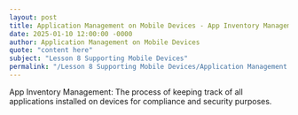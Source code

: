 ```yaml
---
layout: post
title: Application Management on Mobile Devices - App Inventory Management
date: 2025-01-10 12:00:00 -0000
author: Application Management on Mobile Devices
quote: "content here"
subject: "Lesson 8 Supporting Mobile Devices"
permalink: "/Lesson 8 Supporting Mobile Devices/Application Management on Mobile Devices/Application Management on Mobile Devices - App Inventory Management"
---
```


App Inventory Management: The process of keeping track of all applications installed on devices for compliance and security purposes.
